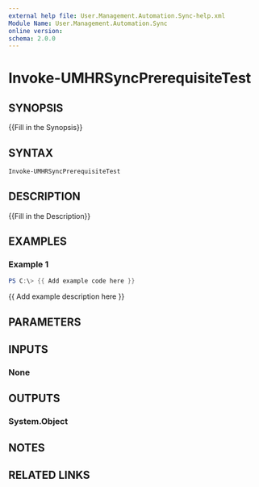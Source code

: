 ```yaml
---
external help file: User.Management.Automation.Sync-help.xml
Module Name: User.Management.Automation.Sync
online version:
schema: 2.0.0
---
```


# Invoke-UMHRSyncPrerequisiteTest

## SYNOPSIS

{{Fill in the Synopsis}}

## SYNTAX

```powershell
Invoke-UMHRSyncPrerequisiteTest
```

## DESCRIPTION

{{Fill in the Description}}

## EXAMPLES

### Example 1

```powershell
PS C:\> {{ Add example code here }}
```

{{ Add example description here }}

## PARAMETERS

## INPUTS

### None

## OUTPUTS

### System.Object

## NOTES

## RELATED LINKS
